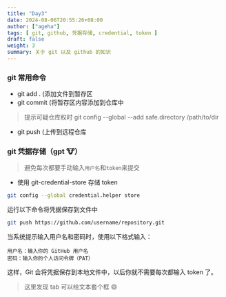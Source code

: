 ```yaml
---
title: "Day3"
date: 2024-08-06T20:55:26+08:00
author: ["ageha"]
tags: [ git, github, 凭据存储, credential, token ]
draft: false
weight: 3
summary: 关于 git 以及 github 的知识
---
```


### git 常用命令

- git add . (添加文件到暂存区
- git commit (将暂存区内容添加到仓库中

> 提示可疑仓库权时 
> git config --global --add safe.directory /path/to/dir

- git push (上传到远程仓库

### git 凭据存储（gpt 🐮）
> 避免每次都要手动输入`用户名`和`token`来提交

- 使用 git-credential-store 存储 token

``` bash
git config --global credential.helper store
```

运行以下命令将凭据保存到文件中

``` bash
git push https://github.com/username/repository.git
```

当系统提示输入用户名和密码时，使用以下格式输入：

    用户名：输入你的 GitHub 用户名
    密码：输入你的个人访问令牌（PAT）

这样，Git 会将凭据保存到本地文件中，以后你就不需要每次都输入 token 了。

> 这里发现 tab 可以给文本套个框 😄
